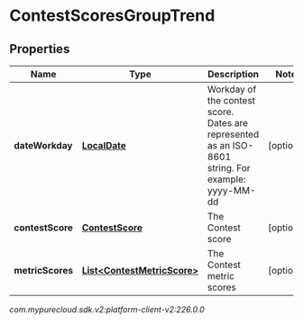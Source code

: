 # ContestScoresGroupTrend


## Properties

| Name | Type | Description | Notes |
| ------------ | ------------- | ------------- | ------------- |
| **dateWorkday** | [**LocalDate**](LocalDate) | Workday of the contest score. Dates are represented as an ISO-8601 string. For example: yyyy-MM-dd |  [optional] |
| **contestScore** | [**ContestScore**](ContestScore) | The Contest score |  [optional] |
| **metricScores** | [**List&lt;ContestMetricScore&gt;**](ContestMetricScore) | The Contest metric scores |  [optional] |




_com.mypurecloud.sdk.v2:platform-client-v2:226.0.0_

